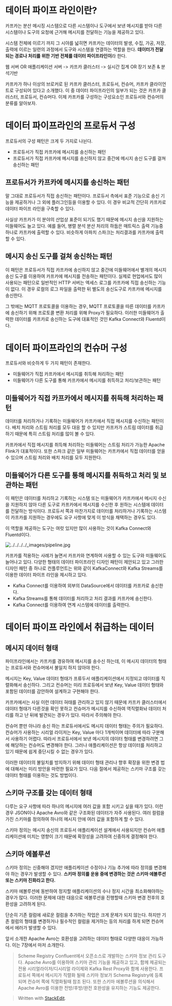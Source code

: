 # 데이터 파이프 라인이란?

카프카는 분산 메시징 시스템으로 다른 시스템이나 도구에서 보낸 메시지를 받아 다른 시스템이나 도구의 요청에 근거해 메시지를 전달하는 기능을 제공하고 있다. 

시스템 전체에 이르기 까지 그 시야를 넓히면 카프카는 데이터의 발생, 수집, 가공, 저장, 출력에 이르는 일련의 과정에서 도구와 시스템을 연결하는 역할을 한다. **데이터가 전달되는 경로나 처리를 위한 기반 전체를 데이터 파이프라인이**라 한다. 

웹 서버 OR 애플리케이션 서버 -> 카프카 클러스터 -> 실시간 집계 OR 장기 보존 & 분석기반

카프카가 하나 이상의 브로커로 된 카프카 클러스터, 프로듀서, 컨슈머, 카프카 클라이언트로 구성되어 있다고 소개했다. 이 중 데이터 파이프라인의 일부가 되는 것은 카프카 클러스터, 프로듀서, 컨슈머다. 이제 카프카를 구성하는 구성요소인 프로듀서와 컨슈머의 분류를 알아보자. 

# 데이터 파이프라인의 프로듀서 구성

프로듀서의 구성 패턴은 크게 두 가지로 나뉜다.

* 프로듀서가 직접 카프카에 메시지를 송신하는 패턴
* 프로듀서가 직접 카프카에 메시지를 송신하지 않고 중간에 메시지 송신 도구를 걸쳐 송신하는 패턴

## 프로듀서가 카프카에 메시지를 송신하는 패턴 

말 그대로 프로듀서가 직접 송신하는 패턴이다. 프로듀서 측에서 표준 기능으로 송신 기능을 제공하거나 그 외에 플러그인등을 이용할 수 있다. 이 경우 비교적 간단히 카프카로 데이터 파이프 라인을 구축할 수 있다. 

사실상 카프카가 이 분야의 산업상 표준이 되기도 했기 때문에 메시지 송신을 지원하는 미들웨어도 늘고 있다. 예를 들어, 병렬 분석 분산 처리의 하둡은 매트릭스 출력 기능중 하나로 카프카에 출력할 수 있다. 비슷하게 아파치 스파크는 처리결과를 카프카에 출력 할 수 있다. 

## 메시지 송신 도구를 걸쳐 송신하는 패턴

이 패턴은 프로듀서가 직접 카프카에 송신하지 않고 중간에 미들웨어에서 별개의 메시지 송신 도구를 이용하여 카프카에 메시지를 전송하는  패턴이다. 실제로 현업에서도 많이 사용되는 패턴으로 일반적인 HTTP 서버는 엑세스 로그를 카프카에 직접 송신하는 기능이 없다. 이 경우 로컬의 로그 파일을 출력한 뒤 별도의 송신도구로 카프카에 메시지를 송신한다. 

그 밖에는 MQTT 프로토콜을 이용하는 경우, MQTT 프로토콜을 따른 데이터를 카프카에 송신하기 위해 프로토콜 변환 처리를 위해 Proxy가 필요하다. 이러한 미들웨어가 출력한 데이터를 카프카로 송신하는 도구에 대표적인 것인 Kafka Connect와 Fluentd이다. 

# 데이터 파이프라인의 컨슈머 구성

프로듀서와 비슷하게 두 가지 패턴이 존재한다. 

* 미들웨어가 직접 카프카에서 메시지를 취득해 처리하는 패턴
* 미들웨어가 다른 도구를 통해 카프카에서 메시지를 취득하고 처리/보관하는 패턴

## 미들웨어가 직접 카프카에서 메시지를 취득해 처리하는 패턴

데이터를 처리하거나 기록하는 미들웨어가 카프카에서 직접 메시지를 수신하는 패턴이다. 배치 처리와 스트림 처리를 모두 대응 할 수 있지만 카프카가 스트림 데이터를 취급하기 때문에 특히 스트림 처리를 많이 볼 수 있다. 

카프카에서 직접 메시지를 취득해 처리하는 미들웨어는 스트림 처리가 가능한 Apache Flink가 대표적이다. 또한 스파크 같은 일부 미들웨어는 카프카에서 직접 데이터를 얻을 수 있으며 스트림 처리와 배치 처리를 모두 지원한다. 

## 미들웨어가 다른 도구를 통해 메시지를 취득하고 처리 및 보관하는 패턴

이 패턴은 데이터를 처리하고 기록하는 시스템 또는 미들웨어가 카프카에서 메시지 수신을 지원하지 않아 다른 도구로 카프카에서 메시지를 수신한 후 원하는 시스템에 데이터를 전달하는 방식이다. 프로듀서 쪽과 마찬가지로 데이터를 처리하거나 기록하는 시스템이 카프카를 지원하는 경우에도 요구 사항에 맞게 이 방식을 채택하는 경우도 있다. 

이 역할을 제공하는 도구는 여럿 있지만 많이 사용하는 것이 Kafka Connect와 Fluentd이다. 

![../../../../_images/pipeline.jpg](https://docs.confluent.io/platform/current/_images/pipeline.jpg) 

카프카를 적용하는 사례가 늘면서 카프카와 연계하여 사용할 수 있는 도구와 미들웨어도 늘어나고 있다. 다양한 형태의 데이터 파이프라인 디자인 패턴이 제안되고 있고 그러한 디자인 패턴 중 하나로 컨플루언트는 위와 같이 KafkaConnect와 Kafka Streams를 이용한 데이터 파이프 라인을 제시하고 있다. 

* Kafka Connect를 이용하여 외부의 DataSource에서 데이터를 카프카로 송신한다.
* Kafka Streams를 통해 데이터를 처리하고 처리 결과를 카프카에 송신한다. 
* Kafka Connect를 이용하여 연계 시스템에 데이터를 출력한다.

# 데이터 파이프 라인에서 취급하는 데이터

## 메시지 데이터 형태

파이프라인에서는 카프카를 경유하여 메시지를 송수신 하는데, 이 메시지 데이터의 형태는 프로듀서와 컨슈머에서 불일치 하지 않아야 한다.

메시지는 Key, Value 데이터 형태가 프류두서 애플리케이션에서 지정되고 데이터를 직렬화해서 송신하다. 그리고 컨슈머는 미리 프로듀에서 보낸 Key, Value 데이터 형태와 포함된 데이터를 감안하여 설계하고 구현해야 한다. 

카프카에서는 사실 이런 데이터 혀태를 관리하고 있지 않기 때문에 카프카 클러스터에서 데이터 형태가 다른것을 확인 못하고 컨슈머가 메시지를 수신하여 역직렬화놔 데이터 처리를 하고 난 뒤에 발견되는 경우가 있다. 따라서 주의해야 한다. 

컨슈머 뿐만 아니라 송신 하는 프로듀서에서도 메시지 데이터 형태는 주의가 필요하다. 컨슈머가 사용하는 시리얼 라이저는 Key, Value 마다 1개씩이며 데이터에 따라 구분해서 사용하기 어렵다. 따라서 프로듀서에서 보낸 메시지의 데이터 형태를 변경하려면 그에 해당하는 컨슈머도 변경해야 한다. 그러나 애플리케이션은 항상 데이터를 처리하고 있기 때문에 쉽게 중단시킬 수 없는 경우가 있다. 

이러한 데이터의 불일치를 방지하기 위해 데이터 형태 관리나 향후 확장을 위한 변경 법에 대해서는 미리 방안을 마련한 필요가 있다. 다음 절에서 제공하는 스키마 구조를 갖는 데이터 형태를 이용하는 것도 방법이다. 

## 스키마 구조를 갖는 데이터 형태

다루는 요구 사항에 따라 하나의 메시지에 여러 값을 포함 시키고 싶을 때가 있다. 이런 경우 JSON이나 Apache Avro와 같은 구조화된 데이터가 자주 사용된다. 여러 컬럼을 가진 스키마를 정의하여 하나의 메시지 안에 여러 값을 포함하게 할 수 있다.

스키마 정의는 메시지 송신의 프로듀서 애플리케이션 설계에서 사용되지만 컨슈머 애플리케이션에 미치는 영향이 크기 때문에 확장성을 고려하여 신중하게 결정해야 한다.

## 스키마 에볼루션

스키마 정의는 신중해야 겠지만 애플리케이션 수정이나 기능 추가에 따라 정의를 변경해야 하는 경우가 발생할 수 있다. **스키마 정의를 운용 중에 변경하는 것은 스키마 에볼루션 또는 스키마 진화라고 한다.** 

스키마 에볼루션에 동반하여 정지할 애플리케이션의 수나 정지 시간을 최소화해야하는 경우가 많다. 이러한 문제에 대한 대응으로 에볼루션을 진행할때 스키마 변경 전후의 호환성을 고려하게 된다.

단순히 기존 컬럼에 새로운 컬럼을 추가하는 작업은 크게 문제가 되지 않는다. 하지만 기존 컬럼의 형태를 변경하거나 필수적인 컬럼을 제거하는 등의 처리를 하게 되면 컨슈머에서 에러가 발생할 수 있다. 

앞서 소개한 Apache Avro는 호환성을 고려하는 데이터 형태로 다양한 대응이 가능하다. 이는 7장에서 마저 소개한다.

> Scheme Registry
> Confluent에서 오픈소스로 개발하는 스키마 정보 관리 도구다. 
> Apache Avro를 이용하여 스키마 관리 기능을 제공하고 있고, 함께 제공되는 전용 시리얼라이저/디시리얼 라이제와 Kafka Rest Proxy와 함께 사용한다. 프로듀서 쪽에서 메시지가 직렬화 될때 스키마 정보가 Schema Registry에 등록되며 컨슈머 쪽에 직렬화될때 참조 된다. 또한 스키마 에볼루션을 의식해서 Apache Avro를 이용한 전방/후방/완전 호완성을 유지하는 기능도 제공한다. 






> Written with [StackEdit](https://stackedit.io/).
<!--stackedit_data:
eyJoaXN0b3J5IjpbMjU1NDg2NTc5LC0xOTQ5ODQyMTMwLDE3NT
k0MTA3NjUsLTk1NTM4OTE5NywtNzcxNDYyMjAwLDE5MzU1Mzk5
OTcsMTUxMTUwODg3NF19
-->